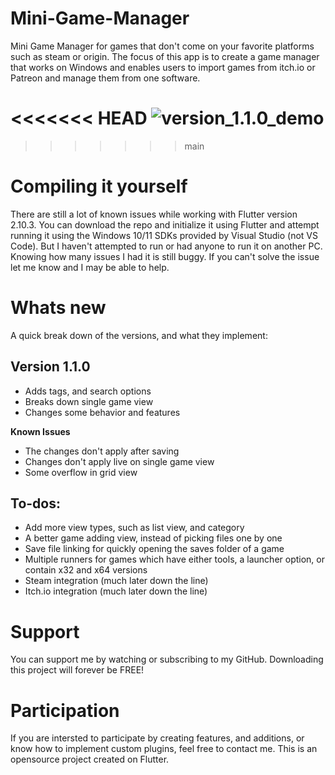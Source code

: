 # Mini-Game-Manager

Mini Game Manager for games that don't come on your favorite platforms such as steam or origin. The focus of this app is to create a game manager that works on Windows and enables users to import games from itch.io or Patreon and manage them from one software.

<<<<<<< HEAD
![version_1.1.0_demo](https://github.com/DamonNomadJr/mini_game_manager/blob/main/.docs/version_1.1.0_demo.gif)
=======
>>>>>>> main
# Compiling it yourself
There are still a lot of known issues while working with Flutter version 2.10.3. You can download the repo and initialize it using Flutter and attempt running it using the Windows 10/11 SDKs provided by Visual Studio (not VS Code). But I haven't attempted to run or had anyone to run it on another PC. Knowing how many issues I had it is still buggy. If you can't solve the issue let me know and I may be able to help.

# Whats new
A quick break down of the versions, and what they implement:

## Version 1.1.0
- Adds tags, and search options
- Breaks down single game view
- Changes some behavior and features

**Known Issues**

- The changes don't apply after saving
- Changes don't apply live on single game view
- Some overflow in grid view

## To-dos:

- Add more view types, such as list view, and category
- A better game adding view, instead of picking files one by one
- Save file linking for quickly opening the saves folder of a game
- Multiple runners for games which have either tools, a launcher option, or contain x32 and x64 versions
- Steam integration (much later down the line)
- Itch.io integration (much later down the line)

# Support
You can support me by watching or subscribing to my GitHub. Downloading this project will forever be FREE!

# Participation
If you are intersted to participate by creating features, and additions, or know how to implement custom plugins, feel free to contact me. This is an opensource project created on Flutter.